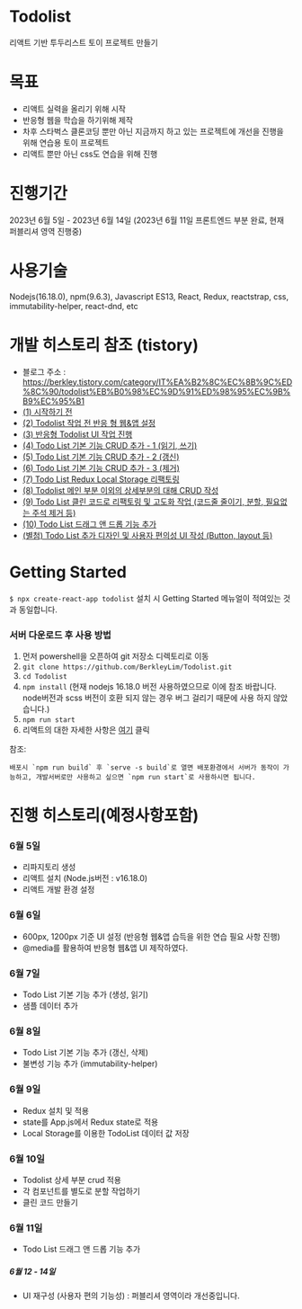 # Todolist
리액트 기반 투두리스트 토이 프로젝트 만들기

# 목표
- 리액트 실력을 올리기 위해 시작
- 반응형 웹을 학습을 하기위해 제작
- 차후 스타벅스 클론코딩 뿐만 아닌 지금까지 하고 있는 프로젝트에 개선을 진행을 위해 연습용 토이 프로젝트
- 리액트 뿐만 아닌 css도 연습을 위해 진행

# 진행기간
2023년 6월 5일 - 2023년 6월 14일 
(2023년 6월 11일 프론트엔드 부분 완료, 현재 퍼블리셔 영역 진행중)

# 사용기술
Nodejs(16.18.0), npm(9.6.3), Javascript ES13, React, Redux, reactstrap, css, immutability-helper, react-dnd, etc

# 개발 히스토리 참조 (tistory)
- 블로그 주소 : https://berkley.tistory.com/category/IT%EA%B2%8C%EC%8B%9C%ED%8C%90/todolist%EB%B0%98%EC%9D%91%ED%98%95%EC%9B%B9%EC%95%B1
- [(1) 시작하기 전](https://berkley.tistory.com/5)
- [(2) Todolist 작업 전 반응 형 웹&앱 설정](https://berkley.tistory.com/6)
- [(3) 반응형 Todolist UI 작업 진행](https://berkley.tistory.com/7)
- [(4) Todo List 기본 기능 CRUD 추가 - 1 (읽기, 쓰기)](https://berkley.tistory.com/8)
- [(5) Todo List 기본 기능 CRUD 추가 - 2 (갱신)](https://berkley.tistory.com/9)
- [(6) Todo List 기본 기능 CRUD 추가 - 3 (제거)](https://berkley.tistory.com/10)
- [(7) Todo List Redux Local Storage 리팩토링](https://berkley.tistory.com/11) 
- [(8) Todolist 메인 부분 이외의 상세부분의 대해 CRUD 작성](https://berkley.tistory.com/12)
- [(9) Todo List 클린 코드로 리팩토링 및 고도화 작업 (코드줄 줄이기, 분할, 필요없는 주석 제거 등)](https://berkley.tistory.com/13)
- [(10) Todo List 드래그 앤 드롭 기능 추가](https://berkley.tistory.com/15)
- [(별첨) Todo List 추가 디자인 및 사용자 편의성 UI 작성 (Button, layout 등)](https://berkley.tistory.com/14)


# Getting Started 
`$ npx create-react-app todolist`  설치 시 Getting Started 메뉴얼이 적여있는 것과 동일합니다.

### 서버 다운로드 후 사용 방법
1) 먼저 powershell을 오픈하여 git 저장소 디렉토리로 이동
2) `git clone https://github.com/BerkleyLim/Todolist.git`
3) `cd Todolist`
4) `npm install` (현재 nodejs 16.18.0 버전 사용하였으므로 이에 참조 바랍니다. node버전과 scss 버전이 호환 되지 않는 경우 버그 걸리기 때문에 사용 하지 않았습니다.)
5) `npm run start`
6) 리액트의 대한 자세한 사항은 [여기](todolist\README.md) 클릭 

참조:
``` 
배포시 `npm run build` 후 `serve -s build`로 열면 배포환경에서 서버가 동작이 가능하고, 개발서버로만 사용하고 싶으면 `npm run start`로 사용하시면 됩니다.
```

# 진행 히스토리(예정사항포함)
### 6월 5일
- 리파지토리 생성
- 리액트 설치 (Node.js버전 : v16.18.0)
- 리액트 개발 환경 설정

### 6월 6일
- 600px, 1200px 기준 UI 설정 (반응형 웹&앱 습득을 위한 연습 필요 사항 진행)
- @media를 활용하여 반응형 웹&앱 UI 제작하였다.

### 6월 7일
- Todo List 기본 기능 추가 (생성, 읽기)
- 샘플 데이터 추가

### 6월 8일
- Todo List 기본 기능 추가 (갱신, 삭제)
- 불변성 기능 추가 (immutability-helper)


### 6월 9일
- Redux 설치 및 적용 
- state를 App.js에서 Redux state로 적용
- Local Storage를 이용한 TodoList 데이터 값 저장


### 6월 10일
- Todolist 상세 부분 crud 적용
- 각 컴포넌트를 별도로 분할 작업하기
- 클린 코드 만들기


### 6월 11일
- Todo List 드래그 앤 드롭 기능 추가

##### 6월 12 - 14일
- UI 재구성 (사용자 편의 기능성) : 퍼블리셔 영역이라 개선중입니다.

